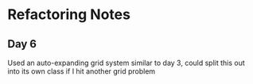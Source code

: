 # Refactoring Notes

## Day 6
Used an auto-expanding grid system similar to day 3, could split this out into its own class if I hit another grid problem
